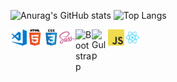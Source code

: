 

![Anurag's GitHub stats](https://github-readme-stats.vercel.app/api?username=BekzodDevv&show_icons=true&theme=chartreuse-dark)
![Top Langs](https://github-readme-stats.vercel.app/api/top-langs/?username=BekzodDevv&layout=compact&theme=chartreuse-dark)





<img align="left" alt="Visual Studio Code" width="26px" src="https://raw.githubusercontent.com/github/explore/80688e429a7d4ef2fca1e82350fe8e3517d3494d/topics/visual-studio-code/visual-studio-code.png" />
<img align="left" alt="HTML5" width="26px" src="https://raw.githubusercontent.com/github/explore/80688e429a7d4ef2fca1e82350fe8e3517d3494d/topics/html/html.png" />
<img align="left" alt="CSS3" width="26px" src="https://raw.githubusercontent.com/github/explore/80688e429a7d4ef2fca1e82350fe8e3517d3494d/topics/css/css.png" />
<img align="left" alt="Sass" width="26px" src="https://raw.githubusercontent.com/github/explore/80688e429a7d4ef2fca1e82350fe8e3517d3494d/topics/sass/sass.png" />
<img align="left" alt="Bootstrap" width="26px" src="https://cdn.iconscout.com/icon/free/png-512/bootstrap-226077.png" />
<img align="left" alt="Gulp" width="26px" src="https://lh3.googleusercontent.com/proxy/i1BvJLGdQQ2wXZpPnLTAaWK_5CX7SwTxT_DEl1LX-4VSav9KjbegIjlH8O5cPOSu6UvM4Xbgjq_XDsu8OHAN5TMzkPBHej6y-7223xeEpqK_5lPvv4djEbPq-wsGqId5VEqVotxnle_2l2-Eama9lFMvCA" />
<img align="left"alt="JavaScript"width="26px"src="https://raw.githubusercontent.com/github/explore/80688e429a7d4ef2fca1e82350fe8e3517d3494d/topics/javascript/javascript.png" />
<img align="left" alt="React" width="26px" src="https://raw.githubusercontent.com/github/explore/80688e429a7d4ef2fca1e82350fe8e3517d3494d/topics/react/react.png" />











